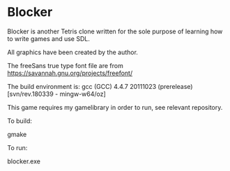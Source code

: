 Blocker
=======

Blocker is another Tetris clone written for the sole purpose of learning how to write games and use SDL.

All graphics have been created by the author.

The freeSans true type font file are from https://savannah.gnu.org/projects/freefont/

The build environment is:
gcc (GCC) 4.4.7 20111023 (prerelease) [svn/rev.180339 - mingw-w64/oz]

This game requires my gamelibrary in order to run, see relevant repository.

To build:

gmake

To run:

blocker.exe




